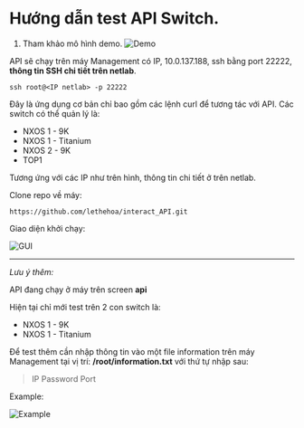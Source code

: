 # Hướng dẫn test API Switch.
1. Tham khảo mô hình demo.
![Demo](https://i.imgur.com/u1dyTki.png)

API sẽ chạy trên máy Management có IP, 10.0.137.188, ssh bằng port 22222, **thông tin SSH chi tiết trên netlab**.
```
ssh root@<IP netlab> -p 22222
```

Đây là ứng dụng cơ bản chỉ bao gồm các lệnh curl để tương tác với API.
Các switch có thể quản lý là:

- NXOS 1 - 9K
- NXOS 1 - Titanium
- NXOS 2 - 9K
- TOP1

Tương ứng với các IP như trên hình, thông tin chi tiết ở trên netlab.

Clone repo về máy:
```
https://github.com/lethehoa/interact_API.git
```

Giao diện khởi chạy:

![GUI](https://i.imgur.com/IqMHKKp.png)

<hr>

*Lưu ý thêm:* 

API đang chạy ở máy trên screen **api**

Hiện tại chỉ mới test trên 2 con switch là:
- NXOS 1 - 9K
- NXOS 1 - Titanium

Để test thêm cần nhập thông tin vào một file information trên máy Management tại vị trí: **/root/information.txt** với thứ tự nhập sau:

> IP Password Port

Example:

![Example](https://i.imgur.com/QKmv1xV.png)